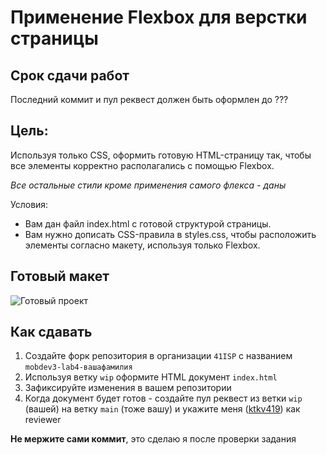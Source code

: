 # Применение Flexbox для верстки страницы

## Срок сдачи работ

Последний коммит и пул реквест должен быть оформлен до ???

## Цель:

Используя только CSS, оформить готовую HTML-страницу так, чтобы все элементы корректно располагались с помощью Flexbox.

_Все остальные стили кроме применения самого флекса - даны_

Условия:

- Вам дан файл index.html с готовой структурой страницы.
- Вам нужно дописать CSS-правила в styles.css, чтобы расположить элементы согласно макету, используя только Flexbox.

## Готовый макет

![Готовый проект](./.repo/finished.png) 

## Как сдавать

1. Создайте форк репозитория в организации `41ISP` с названием `mobdev3-lab4-вашафамилия`
2. Используя ветку `wip` оформите HTML документ `index.html`
3. Зафиксируйте изменения в вашем репозитории
4. Когда документ будет готов - создайте пул реквест из ветки `wip` (вашей) на ветку `main` (тоже вашу) и укажите меня ([ktkv419](https://github.com/ktkv419)) как reviewer

**Не мержите сами коммит**, это сделаю я после проверки задания
